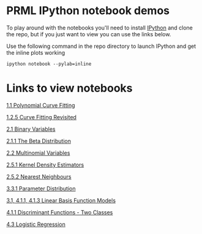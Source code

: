 PRML IPython notebook demos
===========================

To play around with the notebooks you'll need to install [IPython](http://ipython.org/notebook.html)
and clone the repo, but if you just want to view you can use the links below.

Use the following command in the repo directory to launch IPython and get the inline plots working

    ipython notebook --pylab=inline

Links to view notebooks
=======================

[1.1 Polynomial Curve Fitting](http://nbviewer.ipython.org/github/jamt9000/prml/blob/master/1.1-polycurve.ipynb)

[1.2.5 Curve Fitting Revisited](http://nbviewer.ipython.org/github/jamt9000/prml/blob/master/1.2.5-curve-fitting-revisited.ipynb)

[2.1 Binary Variables](http://nbviewer.ipython.org/github/jamt9000/prml/blob/master/2.1-binary-variables.ipynb)

[2.1.1 The Beta Distribution](http://nbviewer.ipython.org/github/jamt9000/prml/blob/master/2.1.1-beta-distribution.ipynb)

[2.2 Multinomial Variables](http://nbviewer.ipython.org/github/jamt9000/prml/blob/master/2.2-multinomial-variables.ipynb)

[2.5.1 Kernel Density Estimators](http://nbviewer.ipython.org/github/jamt9000/prml/blob/master/2.5.1-kernel-density-estimators.ipynb)

[2.5.2 Nearest Neighbours](http://nbviewer.ipython.org/github/jamt9000/prml/blob/master/2.5.2-nearest-neighbor-classifiers.ipynb)

[3.3.1 Parameter Distribution](http://nbviewer.ipython.org/github/jamt9000/prml/blob/master/3.3.1-parameter-distribution.ipynb)

[3.1, 4.1.1, 4.1.3 Linear Basis Function Models](http://nbviewer.ipython.org/github/jamt9000/prml/blob/master/3.1-4.1.1-4.1.3-linear-basis-function-models.ipynb)

[4.1.1 Discriminant Functions - Two Classes](http://nbviewer.ipython.org/github/jamt9000/prml/blob/master/4.1.1-discriminant-functions-two-classes.ipynb)

[4.3 Logistic Regression](http://nbviewer.ipython.org/github/jamt9000/prml/blob/master/4.3_Logistic_Regression.ipynb)

